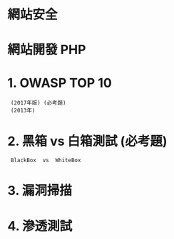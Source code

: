 # 網站安全



# 網站開發   PHP



# 1. OWASP TOP 10
     (2017年版) (必考題)
     (2013年)
  
  
# 2. 黑箱 vs 白箱測試 (必考題)
     BlackBox  vs  WhiteBox
     
     
     
# 3. 漏洞掃描




# 4. 滲透測試

  


